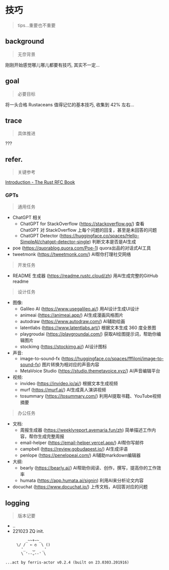 # 技巧
> tips...重要也不重要

## background
> 无奈背景

刚刚开始感觉哪儿哪儿都要有技巧, 其实不一定...

## goal
> 必要目标

将一头合格 Rustaceans 值得记忆的基本技巧,
收集到 42% 左右...

## trace
> 具体推进

???

## refer.
> 关键参考

[Introduction - The Rust RFC Book](https://rust-lang.github.io/rfcs/introduction.html#when-you-need-to-follow-this-process)

### GPTs
> 通用任务

- ChatGPT 相关
    - ChatGPT for StackOverflow (https://stackoverflow.gg/) 查看 ChatGPT 对 StackOverflow 上每个问题的回复，甚至是未回答的问题
    - ChatGPT Detector (https://huggingface.co/spaces/Hello-SimpleAI/chatgpt-detector-single) 判断文本是否是AI生成
- poe (https://quorablog.quora.com/Poe-1) quora出品的对话式AI工具
- tweetmonk (https://tweetmonk.com/) AI帮你打理社交网络

> 开发任务

- README 生成器 (https://readme.rustc.cloud/zh) 用AI生成完整的GitHub readme

> 设计任务

- 图像:
    - Galileo AI (https://www.usegalileo.ai/) 用AI设计生成UI设计
    - animeai (https://animeai.app/) AI生成漫画风格图片
    - autodraw (https://www.autodraw.com/) AI辅助绘画
    - latentlabs (https://www.latentlabs.art/) 根据文本生成 360 度全景图
    - playgroudai (https://playgroundai.com/) 获取AI绘图提示词，帮助你编辑图片
    - stockimg (https://stockimg.ai/) AI设计图标
- 声音:
    - image-to-sound-fx (https://huggingface.co/spaces/fffiloni/image-to-sound-fx) 图片转换为相对应的声音内容
    - MetaVoice Studio (https://studio.themetavoice.xyz/) AI声音编辑平台
- 视频:
    - invideo (https://invideo.io/ai/) 根据文本生成视频
    - murf (https://murf.ai/) AI生成真人演讲视频
    - tosummary (https://tosummary.com/) 利用AI提取书籍、YouTube视频摘要

> 办公任务

- 文档:
    - 周报生成器 (https://weeklyreport.avemaria.fun/zh) 简单描述工作内容，帮你生成完整周报
    - email-helper (https://email-helper.vercel.app/) AI帮你写邮件
    - campbell (https://review.gobudapest.io/) AI生成评语
    - penlope (https://penelopeai.com/) AI辅助markdown编辑器
- 大纲:
    - bearly (https://bearly.ai/) AI帮助你阅读、创作，撰写，提高你的工作效率
    - humata (https://app.humata.ai/signin) 利用AI来分析论文内容
- docuchat (https://www.docuchat.io/) 上传文档，AI回答对应的问题


## logging
> 版本记要

- ..
- 221023 ZQ init.



```
         _~~+∽~_
     \/ /  ← ◴  \ ()
       '_   ⏡   _'
       \ '--⌄--' \

...act by ferris-actor v0.2.4 (built on 23.0303.201916)
```